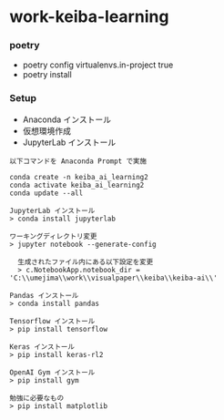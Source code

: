 # work-keiba-learning

### poetry

* poetry config virtualenvs.in-project true
* poetry install

### Setup

* Anaconda インストール
* 仮想環境作成
* JupyterLab インストール

```
以下コマンドを Anaconda Prompt で実施

conda create -n keiba_ai_learning2
conda activate keiba_ai_learning2
conda update --all

JupyterLab インストール
> conda install jupyterlab

ワーキングディレクトリ変更
> jupyter notebook --generate-config

  生成されたファイル内にある以下設定を変更
  > c.NotebookApp.notebook_dir = 'C:\\umejima\\work\\visualpaper\\keiba\\keiba-ai\\'

Pandas インストール
> conda install pandas

Tensorflow インストール
> pip install tensorflow

Keras インストール
> pip install keras-rl2

OpenAI Gym インストール
> pip install gym

勉強に必要なもの
> pip install matplotlib
```
